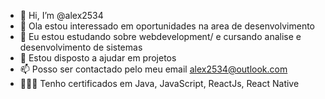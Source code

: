 - 👋 Hi, I’m @alex2534
- 👀 Ola estou interessado em oportunidades na area de desenvolvimento
- 🌱 Eu estou estudando sobre webdevelopment/ e cursando analise e desenvolvimento de sistemas 
- 💞️ Estou disposto a ajudar em projetos
- 📫 Posso ser contactado pelo meu email alex2534@outlook.com 
- 👨🏻‍🎓 Tenho certificados em Java, JavaScript, ReactJs, React Native

<!---
alex2534/alex2534 is a ✨ special ✨ repository because its `README.md` (this file) appears on your GitHub profile.
You can click the Preview link to take a look at your changes.
--->
